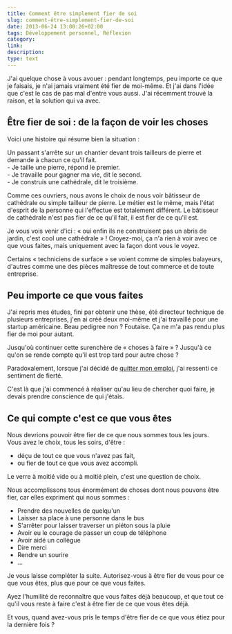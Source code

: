 ```yaml
---
title: Comment être simplement fier de soi
slug: comment-être-simplement-fier-de-soi
date: 2013-06-24 13:00:26+02:00
tags: Développement personnel, Réflexion
category: 
link: 
description: 
type: text
---
```


<p>J'ai quelque chose à vous avouer : pendant longtemps, peu importe ce que je faisais, je n'ai jamais vraiment été fier de moi-même. Et j'ai dans l'idée que c'est le cas de pas mal d'entre vous aussi. J'ai récemment trouvé la raison, et la solution qui va avec.</p>
<!-- TEASER_END -->
<h2>Être fier de soi : de la façon de voir les choses</h2>

<p>Voici une histoire qui résume bien la situation :</p>

<p>Un passant s'arrête sur un chantier devant trois tailleurs de pierre et demande à chacun ce qu'il fait.<br>  - Je taille une pierre, répond le premier.<br>  - Je travaille pour gagner ma vie, dit le second.<br>  - Je construis une cathédrale, dit le troisième.</p>

<p>Comme ces ouvriers, nous avons le choix de nous voir bâtisseur de cathédrale ou simple tailleur de pierre. Le métier est le même, mais l'état d'esprit de la personne qui l'effectue est totalement différent. Le bâtisseur de cathédrale n'est pas fier de ce qu'il fait, il est fier de ce qu'il est.</p>

<p>Je vous vois venir d'ici : « oui enfin ils ne construisent pas un abris de jardin, c'est cool une cathédrale » ! Croyez-moi, ça n'a rien à voir avec ce que vous faites, mais uniquement avec la façon dont vous le voyez.</p>

<p>Certains « techniciens de surface » se voient comme de simples balayeurs, d'autres comme une des pièces maîtresse de tout commerce et de toute entreprise.</p>

<h2>Peu importe ce que vous faites</h2>

<p>J'ai repris mes études, fini par obtenir une thèse, été directeur technique de plusieurs entreprises, j'en ai créé deux moi-même et j'ai travaillé pour une startup américaine. Beau pedigree non ? Foutaise. Ça ne m'a pas rendu plus fier de moi pour autant.</p>

<p>Jusqu'où continuer cette surenchère de « choses à faire » ? Jusqu'à ce qu'on se rende compte qu'il est trop tard pour autre chose ?</p>

<p>Paradoxalement, lorsque j'ai décidé de <a href="/blog/je-quitte-mon-emploi/">quitter mon emploi</a>, j'ai ressenti ce sentiment de fierté.</p>

<p>C'est là que j'ai commencé à réaliser qu'au lieu de chercher quoi faire, je devais prendre conscience de qui j'étais.</p>

<h2>Ce qui compte c'est ce que vous êtes</h2>

<p>Nous devrions pouvoir être fier de ce que nous sommes tous les jours. Vous avez le choix, tous les soirs, d'être :</p>

<ul>
<li>déçu de tout ce que vous n'avez pas fait,</li>
<li>ou fier de tout ce que vous avez accompli.</li>
</ul>

<p>Le verre à moitié vide ou à moitié plein, c'est une question de choix.</p>

<p>Nous accomplissons tous énormément de choses dont nous pouvons être fier, car elles expriment qui nous sommes :</p>

<ul>
<li>Prendre des nouvelles de quelqu'un</li>
<li>Laisser sa place à une personne dans le bus</li>
<li>S'arrêter pour laisser traverser un piéton sous la pluie</li>
<li>Avoir eu le courage de passer un coup de téléphone</li>
<li>Avoir aidé un collègue</li>
<li>Dire merci</li>
<li>Rendre un sourire</li>
<li>…</li>
</ul>

<p>Je vous laisse compléter la suite. Autorisez-vous à être fier de vous pour ce que vous êtes, plus que pour ce que vous faites.</p>

<p>Ayez l'humilité de reconnaître que vous faites déjà beaucoup, et que tout ce qu'il vous reste à faire c'est à être fier de ce que vous êtes déjà.</p>

<p>Et vous, quand avez-vous pris le temps d'être fier de ce que vous étiez pour la dernière fois ?</p>

